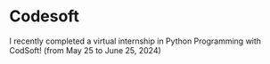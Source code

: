 # Codesoft
I recently completed a virtual internship in Python Programming with CodSoft! (from May 25 to June 25, 2024)
